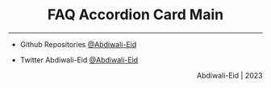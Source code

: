 

<h1 align="center">FAQ Accordion Card Main</h1>

<hr>


- Github Repositories [@Abdiwali-Eid](https://github.com/Abdiwali-Eid)




- Twitter Abdiwali-Eid [@Abdiwali-Eid](https://twitter.com/CabdiwaliBashir)  

<div align="right">
    <p>Abdiwali-Eid | 2023</p>



